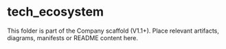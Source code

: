 # tech_ecosystem
This folder is part of the Company scaffold (V1.1+).
Place relevant artifacts, diagrams, manifests or README content here.

